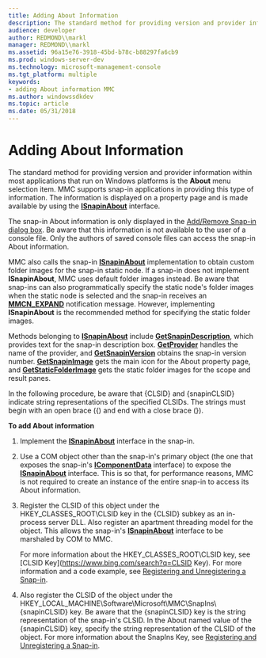```yaml
---
title: Adding About Information
description: The standard method for providing version and provider information within most applications that run on Windows platforms is the About menu selection item.
audience: developer
author: REDMOND\\markl
manager: REDMOND\\markl
ms.assetid: 96a15e76-3918-45bd-b78c-b88297fa6cb9
ms.prod: windows-server-dev
ms.technology: microsoft-management-console
ms.tgt_platform: multiple
keywords:
- adding About information MMC
ms.author: windowssdkdev
ms.topic: article
ms.date: 05/31/2018
---
```


# Adding About Information

The standard method for providing version and provider information within most applications that run on Windows platforms is the **About** menu selection item. MMC supports snap-in applications in providing this type of information. The information is displayed on a property page and is made available by using the [**ISnapinAbout**](/windows/desktop/api/Mmc/nn-mmc-isnapinabout) interface.

The snap-in About information is only displayed in the [Add/Remove Snap-in dialog box](add-remove-snap-in-dialog-box.md). Be aware that this information is not available to the user of a console file. Only the authors of saved console files can access the snap-in About information.

MMC also calls the snap-in [**ISnapinAbout**](/windows/desktop/api/Mmc/nn-mmc-isnapinabout) implementation to obtain custom folder images for the snap-in static node. If a snap-in does not implement **ISnapinAbout**, MMC uses default folder images instead. Be aware that snap-ins can also programmatically specify the static node's folder images when the static node is selected and the snap-in receives an [**MMCN\_EXPAND**](mmcn-expand.md) notification message. However, implementing **ISnapinAbout** is the recommended method for specifying the static folder images.

Methods belonging to [**ISnapinAbout**](/windows/desktop/api/Mmc/nn-mmc-isnapinabout) include [**GetSnapinDescription**](/windows/desktop/api/Mmc/nf-mmc-isnapinabout-getsnapindescription), which provides text for the snap-in description box. [**GetProvider**](/windows/desktop/api/Mmc/nf-mmc-isnapinabout-getprovider) handles the name of the provider, and [**GetSnapinVersion**](/windows/desktop/api/Mmc/nf-mmc-isnapinabout-getsnapinversion) obtains the snap-in version number. [**GetSnapinImage**](/windows/desktop/api/Mmc/nf-mmc-isnapinabout-getsnapinimage) gets the main icon for the About property page, and [**GetStaticFolderImage**](/windows/desktop/api/Mmc/nf-mmc-isnapinabout-getstaticfolderimage) gets the static folder images for the scope and result panes.

In the following procedure, be aware that {CLSID} and {snapinCLSID} indicate string representations of the specified CLSIDs. The strings must begin with an open brace ({) and end with a close brace (}).

**To add About information**

1.  Implement the [**ISnapinAbout**](/windows/desktop/api/Mmc/nn-mmc-isnapinabout) interface in the snap-in.
2.  Use a COM object other than the snap-in's primary object (the one that exposes the snap-in's [**IComponentData**](/windows/desktop/api/Mmc/nn-mmc-icomponentdata) interface) to expose the [**ISnapinAbout**](/windows/desktop/api/Mmc/nn-mmc-isnapinabout) interface. This is so that, for performance reasons, MMC is not required to create an instance of the entire snap-in to access its About information.
3.  Register the CLSID of this object under the HKEY\_CLASSES\_ROOT\\CLSID key in the {CLSID} subkey as an in-process server DLL. Also register an apartment threading model for the object. This allows the snap-in's [**ISnapinAbout**](/windows/desktop/api/Mmc/nn-mmc-isnapinabout) interface to be marshaled by COM to MMC.

    For more information about the HKEY\_CLASSES\_ROOT\\CLSID key, see [CLSID Key](https://www.bing.com/search?q=CLSID Key). For more information and a code example, see [Registering and Unregistering a Snap-in](registering-and-unregistering-a-snap-in.md).

4.  Also register the CLSID of the object under the HKEY\_LOCAL\_MACHINE\\Software\\Microsoft\\MMC\\SnapIns\\{snapinCLSID} key. Be aware that the {snapinCLSID} key is the string representation of the snap-in's CLSID. In the About named value of the {snapinCLSID} key, specify the string representation of the CLSID of the object. For more information about the SnapIns Key, see [Registering and Unregistering a Snap-in](registering-and-unregistering-a-snap-in.md).

 

 




